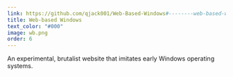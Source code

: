 ```yaml
---
link: https://github.com/qjack001/Web-Based-Windows#--------web-based-windows
title: Web-based Windows 
text_color: "#000"
image: wb.png
order: 6
---
```

An experimental, brutalist website that imitates early Windows operating systems.
